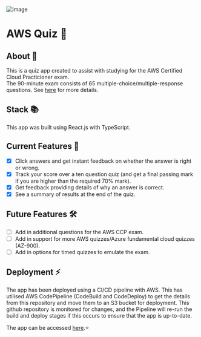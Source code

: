 ![image](https://user-images.githubusercontent.com/38820651/111684684-e3e1f480-888b-11eb-9fca-83ef95c80894.png)

# AWS Quiz 🧩

## About 📝
This is a quiz app created to assist with studying for the AWS Certified Cloud Practicioner exam. <br/>
The 90-minute exam consists of 65 multiple-choice/multiple-response questions. 
See [here](https://aws.amazon.com/certification/certified-cloud-practitioner/) for more details.

## Stack 📚
This app was built using React.js with TypeScript.

## Current Features 🎯
- [x] Click answers and get instant feedback on whether the answer is right or wrong. 
- [x] Track your score over a ten question quiz (and get a final passing mark if you are higher than the required 70% mark). 
- [x] Get feedback providing details of why an answer is correct. 
- [x] See a summary of results at the end of the quiz. 

## Future Features 🛠
- [ ] Add in additional questions for the AWS CCP exam. 
- [ ] Add in support for more AWS quizzes/Azure fundamental cloud quizzes (AZ-900).
- [ ] Add in options for timed quizzes to emulate the exam. 

## Deployment ⚡️
The app has been deployed using a CI/CD pipeline with AWS. 
This has utilised AWS CodePipeline (CodeBuild and CodeDeploy) to get the details from this repository and move them to an S3 bucket for deployment. 
This github repository is monitored for changes, and the Pipeline will re-run the build and deploy stages if this occurs to ensure that the app is up-to-date.

The app can be accessed [here](http://aws-cloud-practicioner-quiz-app.s3-website-us-east-1.amazonaws.com/).⭐️
